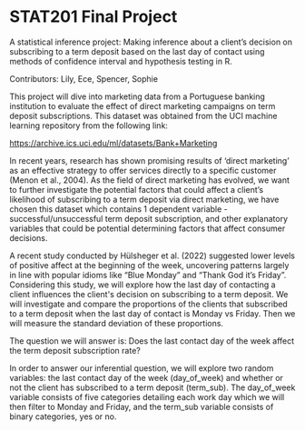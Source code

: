 # STAT201 Final Project
A statistical inference project:
Making inference about a client’s decision on subscribing to a term deposit based on the last day of contact using methods of confidence interval and hypothesis testing in R.

Contributors: Lily, Ece, Spencer, Sophie

This project will dive into marketing data from a Portuguese banking institution to evaluate the effect of direct marketing campaigns on term deposit subscriptions. This dataset was obtained from the UCI machine learning repository from the following link:

https://archive.ics.uci.edu/ml/datasets/Bank+Marketing

In recent years, research has shown promising results of ‘direct marketing’ as an effective strategy to offer services directly to a specific customer (Menon et al., 2004). As the field of direct marketing has evolved, we want to further investigate the potential factors that could affect a client’s likelihood of subscribing to a term deposit via direct marketing, we have chosen this dataset which contains 1 dependent variable - successful/unsuccessful term deposit subscription, and other explanatory variables that could be potential determining factors that affect consumer decisions.

A recent study conducted by Hülsheger et al. (2022) suggested lower levels of positive affect at the beginning of the week, uncovering patterns largely in line with popular idioms like “Blue Monday” and “Thank God it’s Friday”. Considering this study, we will explore how the last day of contacting a client influences the client's decision on subscribing to a term deposit. We will investigate and compare the proportions of the clients that subscribed to a term deposit when the last day of contact is Monday vs Friday. Then we will measure the standard deviation of these proportions.

The question we will answer is: Does the last contact day of the week affect the term deposit subscription rate?

In order to answer our inferential question, we will explore two random variables: the last contact day of the week (day_of_week) and whether or not the client has subscribed to a term deposit (term_sub). The day_of_week variable consists of five categories detailing each work day which we will then filter to Monday and Friday, and the term_sub variable consists of binary categories, yes or no.
